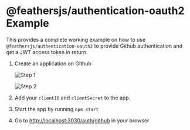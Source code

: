 # @feathersjs/authentication-oauth2 Example

This provides a complete working example on how to use `@feathersjs/authentication-oauth2` to provide Github authentication and get a JWT access token in return.

1. Create an application on Github
    
    ![Step 1](./img/app-registration-step1.png)
    
    
    ![Step 2](./img/app-registration-step2.png)

2. Add your `clientID` and `clientSecret` to the app.
3. Start the app by running `npm start`
4. Go to [http://localhost:3030/auth/github](http://localhost:3030/auth/github) in your browser
